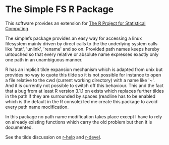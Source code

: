 The Simple FS R Package
=======================

This software provides an extension for [The R Project for Statistical Computing](http://www.R-project.org).

The simplefs package provides an easy way for accessing a linux filesystem mainly driven by direct calls to the the underlying system calls like 'stat', 'unlink', 'rename' and so on. Provided path names keeps hereby untouched so that every relative or absolute name expresses exactly only one path in an unambiguous manner.

R has an implicit tilde expansion mechanism which is adapted from unix but provides no way to quote this tilde so it is not possible for instance to open a file relative to the cwd (current working directory) with a name like '~'. And it is currently not possible to switch off this behaviour. This and the fact that a bug from at least R version 3.1.1 on exists which replaces further tildes in the path if they are surrounded by spaces (readline has to be enabled which is the default in the R console) led me create this package to avoid every path name modification.

In this package no path name modification takes place except I have to rely on already existing functions which carry the old problem but then it is documented.

See the tilde discussion on [r-help](https://stat.ethz.ch/pipermail/r-help/2019-June/thread.html#462876) and [r-devel](https://stat.ethz.ch/pipermail/r-devel/2019-June/thread.html#77961).

